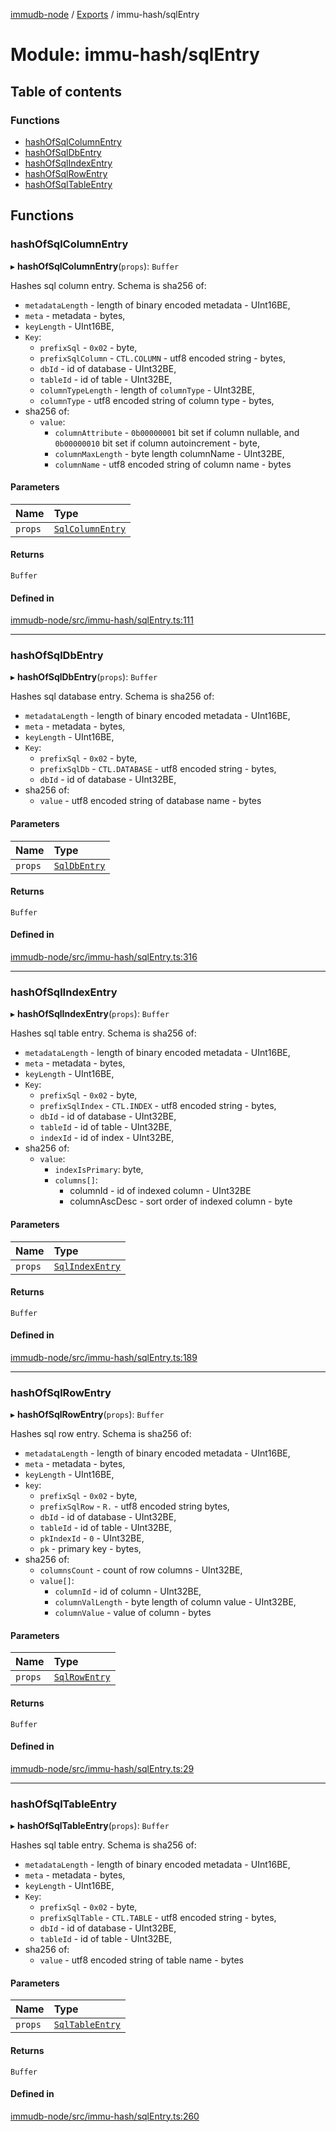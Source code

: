 [immudb-node](../README.md) / [Exports](../modules.md) / immu-hash/sqlEntry

# Module: immu-hash/sqlEntry

## Table of contents

### Functions

- [hashOfSqlColumnEntry](immu_hash_sqlEntry.md#hashofsqlcolumnentry)
- [hashOfSqlDbEntry](immu_hash_sqlEntry.md#hashofsqldbentry)
- [hashOfSqlIndexEntry](immu_hash_sqlEntry.md#hashofsqlindexentry)
- [hashOfSqlRowEntry](immu_hash_sqlEntry.md#hashofsqlrowentry)
- [hashOfSqlTableEntry](immu_hash_sqlEntry.md#hashofsqltableentry)

## Functions

### hashOfSqlColumnEntry

▸ **hashOfSqlColumnEntry**(`props`): `Buffer`

Hashes sql column entry. Schema is sha256 of:
- `metadataLength` - length of binary encoded metadata - UInt16BE,
- `meta` - metadata - bytes,
- `keyLength` - UInt16BE,
- `Key`:
  - `prefixSql` - `0x02` - byte,
  - `prefixSqlColumn` - `CTL.COLUMN` - utf8 encoded string - bytes,
  - `dbId` - id of database - UInt32BE,
  - `tableId` - id of table - UInt32BE,
  - `columnTypeLength` - length of `columnType` - UInt32BE,
  - `columnType` - utf8 encoded string of column type - bytes,
- sha256 of:
  - `value`:
    - `columnAttribute` - `0b00000001` bit set if column nullable, and
      `0b00000010` bit set if column autoincrement - byte,
    - `columnMaxLength` - byte length columnName - UInt32BE,
    - `columnName` - utf8 encoded string of column name - bytes

#### Parameters

| Name | Type |
| :------ | :------ |
| `props` | [`SqlColumnEntry`](types_Entry.md#sqlcolumnentry) |

#### Returns

`Buffer`

#### Defined in

[immudb-node/src/immu-hash/sqlEntry.ts:111](https://github.com/user3232/node-immu-db/blob/2e88686/immudb-node/src/immu-hash/sqlEntry.ts#L111)

___

### hashOfSqlDbEntry

▸ **hashOfSqlDbEntry**(`props`): `Buffer`

Hashes sql database entry. Schema is sha256 of:
- `metadataLength` - length of binary encoded metadata - UInt16BE,
- `meta` - metadata - bytes,
- `keyLength` - UInt16BE,
- `Key`:
  - `prefixSql` - `0x02` - byte,
  - `prefixSqlDb` - `CTL.DATABASE` - utf8 encoded string - bytes,
  - `dbId` - id of database - UInt32BE,
- sha256 of:
  - `value` - utf8 encoded string of database name - bytes

#### Parameters

| Name | Type |
| :------ | :------ |
| `props` | [`SqlDbEntry`](types_Entry.md#sqldbentry) |

#### Returns

`Buffer`

#### Defined in

[immudb-node/src/immu-hash/sqlEntry.ts:316](https://github.com/user3232/node-immu-db/blob/2e88686/immudb-node/src/immu-hash/sqlEntry.ts#L316)

___

### hashOfSqlIndexEntry

▸ **hashOfSqlIndexEntry**(`props`): `Buffer`

Hashes sql table entry. Schema is sha256 of:
- `metadataLength` - length of binary encoded metadata - UInt16BE,
- `meta` - metadata - bytes,
- `keyLength` - UInt16BE,
- `Key`:
  - `prefixSql` - `0x02` - byte,
  - `prefixSqlIndex` - `CTL.INDEX` - utf8 encoded string - bytes,
  - `dbId` - id of database - UInt32BE,
  - `tableId` - id of table - UInt32BE,
  - `indexId` - id of index - UInt32BE,
- sha256 of:
  - `value`:
    - `indexIsPrimary`: byte,
    - `columns[]`:
      - columnId - id of indexed column - UInt32BE
      - columnAscDesc - sort order of indexed column - byte

#### Parameters

| Name | Type |
| :------ | :------ |
| `props` | [`SqlIndexEntry`](types_Entry.md#sqlindexentry) |

#### Returns

`Buffer`

#### Defined in

[immudb-node/src/immu-hash/sqlEntry.ts:189](https://github.com/user3232/node-immu-db/blob/2e88686/immudb-node/src/immu-hash/sqlEntry.ts#L189)

___

### hashOfSqlRowEntry

▸ **hashOfSqlRowEntry**(`props`): `Buffer`

Hashes sql row entry. Schema is sha256 of:
- `metadataLength` - length of binary encoded metadata - UInt16BE,
- `meta` - metadata - bytes,
- `keyLength` - UInt16BE,
- `key`:
  - `prefixSql` - `0x02` - byte,
  - `prefixSqlRow` - `R.` - utf8 encoded string bytes,
  - `dbId` - id of database - UInt32BE,
  - `tableId` - id of table - UInt32BE,
  - `pkIndexId` - `0` - UInt32BE,
  - `pk` - primary key - bytes,
- sha256 of:
  - `columnsCount` - count of row columns - UInt32BE,
  - `value[]`:
    - `columnId` - id of column - UInt32BE,
    - `columnValLength` - byte length of column value - UInt32BE,
    - `columnValue` - value of column - bytes

#### Parameters

| Name | Type |
| :------ | :------ |
| `props` | [`SqlRowEntry`](types_Entry.md#sqlrowentry) |

#### Returns

`Buffer`

#### Defined in

[immudb-node/src/immu-hash/sqlEntry.ts:29](https://github.com/user3232/node-immu-db/blob/2e88686/immudb-node/src/immu-hash/sqlEntry.ts#L29)

___

### hashOfSqlTableEntry

▸ **hashOfSqlTableEntry**(`props`): `Buffer`

Hashes sql table entry. Schema is sha256 of:
- `metadataLength` - length of binary encoded metadata - UInt16BE,
- `meta` - metadata - bytes,
- `keyLength` - UInt16BE,
- `Key`:
  - `prefixSql` - `0x02` - byte,
  - `prefixSqlTable` - `CTL.TABLE` - utf8 encoded string - bytes,
  - `dbId` - id of database - UInt32BE,
  - `tableId` - id of table - UInt32BE,
- sha256 of:
  - `value` - utf8 encoded string of table name - bytes

#### Parameters

| Name | Type |
| :------ | :------ |
| `props` | [`SqlTableEntry`](types_Entry.md#sqltableentry) |

#### Returns

`Buffer`

#### Defined in

[immudb-node/src/immu-hash/sqlEntry.ts:260](https://github.com/user3232/node-immu-db/blob/2e88686/immudb-node/src/immu-hash/sqlEntry.ts#L260)
